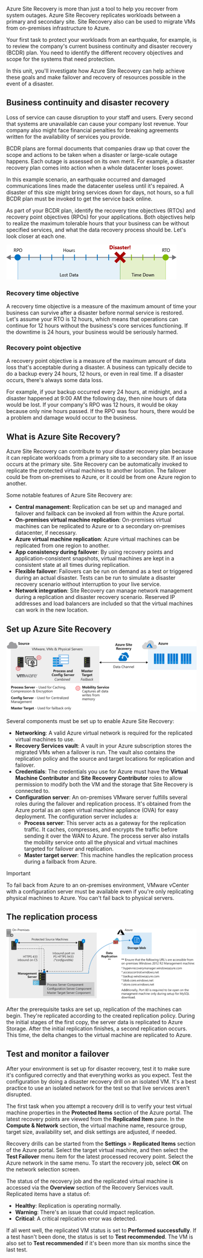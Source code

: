 Azure Site Recovery is more than just a tool to help you recover from system outages. Azure Site Recovery replicates workloads between a primary and secondary site. Site Recovery also can be used to migrate VMs from on-premises infrastructure to Azure.

Your first task to protect your workloads from an earthquake, for example, is to review the company's current business continuity and disaster recovery (BCDR) plan. You need to identify the different recovery objectives and scope for the systems that need protection.

In this unit, you'll investigate how Azure Site Recovery can help achieve these goals and make failover and recovery of resources possible in the event of a disaster.

## Business continuity and disaster recovery

Loss of service can cause disruption to your staff and users. Every second that systems are unavailable can cause your company lost revenue. Your company also might face financial penalties for breaking agreements written for the availability of services you provide.

BCDR plans are formal documents that companies draw up that cover the scope and actions to be taken when a disaster or large-scale outage happens. Each outage is assessed on its own merit. For example, a disaster recovery plan comes into action when a whole datacenter loses power. 

In this example scenario, an earthquake occurred and damaged communications lines made the datacenter useless until it's repaired. A disaster of this size might bring services down for days, not hours, so a full BCDR plan must be invoked to get the service back online.

As part of your BCDR plan, identify the recovery time objectives (RTOs) and recovery point objectives (RPOs) for your applications. Both objectives help to realize the maximum tolerable hours that your business can be without specified services, and what the data recovery process should be. Let's look closer at each one.

![An illustration showing the duration, in hours, of the recovery point objective and recovery time objective from the time of the disaster.](../media/4-rto-rpo.png)

### Recovery time objective

A recovery time objective is a measure of the maximum amount of time your business can survive after a disaster before normal service is restored. Let's assume your RTO is 12 hours, which means that operations can continue for 12 hours without the business's core services functioning. If the downtime is 24 hours, your business would be seriously harmed.

### Recovery point objective

A recovery point objective is a measure of the maximum amount of data loss that's acceptable during a disaster. A business can typically decide to do a backup every 24 hours, 12 hours, or even in real time. If a disaster occurs, there's always some data loss. 

For example, if your backup occurred every 24 hours, at midnight, and a disaster happened at 9:00 AM the following day, then nine hours of data would be lost. If your company's RPO was 12 hours, it would be okay because only nine hours passed. If the RPO was four hours, there would be a problem and damage would occur to the business.

## What is Azure Site Recovery?

Azure Site Recovery can contribute to your disaster recovery plan because it can replicate workloads from a primary site to a secondary site. If an issue occurs at the primary site. Site Recovery can be automatically invoked to replicate the protected virtual machines to another location. The failover could be from on-premises to Azure, or it could be from one Azure region to another.

Some notable features of Azure Site Recovery are:

- **Central management**: Replication can be set up and managed and failover and failback can be invoked all from within the Azure portal.
- **On-premises virtual machine replication**: On-premises virtual machines can be replicated to Azure or to a secondary on-premises datacenter, if necessary.
- **Azure virtual machine replication**: Azure virtual machines can be replicated from one region to another.
- **App consistency during failover**: By using recovery points and application-consistent snapshots, virtual machines are kept in a consistent state at all times during replication.
- **Flexible failover**: Failovers can be run on demand as a test or triggered during an actual disaster. Tests can be run to simulate a disaster recovery scenario without interruption to your live service.
- **Network integration**: Site Recovery can manage network management during a replication and disaster recovery scenario. Reserved IP addresses and load balancers are included so that the virtual machines can work in the new location.

## Set up Azure Site Recovery

![Diagram showing the Azure Site Recovery architecture](../media/2-arch-enhanced.svg)

Several components must be set up to enable Azure Site Recovery:

- **Networking**: A valid Azure virtual network is required for the replicated virtual machines to use.
- **Recovery Services vault**: A vault in your Azure subscription stores the migrated VMs when a failover is run. The vault also contains the replication policy and the source and target locations for replication and failover.
- **Credentials**: The credentials you use for Azure must have the **Virtual Machine Contributor** and **Site Recovery Contributor** roles to allow permission to modify both the VM and the storage that Site Recovery is connected to.
- **Configuration server**: An on-premises VMware server fulfills several roles during the failover and replication process. It's obtained from the Azure portal as an open virtual machine appliance (OVA) for easy deployment. The configuration server includes a:
  - **Process server**: This server acts as a gateway for the replication traffic. It caches, compresses, and encrypts the traffic before sending it over the WAN to Azure. The process server also installs the mobility service onto all the physical and virtual machines targeted for failover and replication.
  - **Master target server**: This machine handles the replication process during a failback from Azure.

> [!IMPORTANT]
> To fail back from Azure to an on-premises environment, VMware vCenter with a configuration server must be available even if you're only replicating physical machines to Azure. You can't fail back to physical servers.

## The replication process

![Azure Site Recovery architecture](../media/2-replication-architecture.svg)

After the prerequisite tasks are set up, replication of the machines can begin. They're replicated according to the created replication policy. During the initial stages of the first copy, the server data is replicated to Azure Storage. After the initial replication finishes, a second replication occurs. This time, the delta changes to the virtual machine are replicated to Azure.

## Test and monitor a failover

After your environment is set up for disaster recovery, test it to make sure it's configured correctly and that everything works as you expect. Test the configuration by doing a disaster recovery drill on an isolated VM. It's a best practice to use an isolated network for the test so that live services aren't disrupted.

The first task when you attempt a recovery drill is to verify your test virtual machine properties in the **Protected Items** section of the Azure portal. The latest recovery points are viewed from the **Replicated Item** pane. In the **Compute & Network** section, the virtual machine name, resource group, target size, availability set, and disk settings are adjusted, if needed.

Recovery drills can be started from the **Settings** > **Replicated Items** section of the Azure portal. Select the target virtual machine, and then select the **Test Failover** menu item for the latest processed recovery point. Select the Azure network in the same menu. To start the recovery job, select **OK** on the network selection screen.

The status of the recovery job and the replicated virtual machine is accessed via the **Overview** section of the Recovery Services vault. Replicated items have a status of:

- **Healthy**: Replication is operating normally.
- **Warning**: There's an issue that could impact replication.
- **Critical**: A critical replication error was detected.

If all went well, the replicated VM status is set to **Performed successfully**. If a test hasn't been done, the status is set to **Test recommended**. The VM is also set to **Test recommended** if it's been more than six months since the last test.
